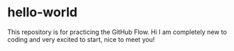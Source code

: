 # hello-world
This repository is for practicing the GitHub Flow.
Hi I am completely new to coding and very excited to start, nice to meet you!
